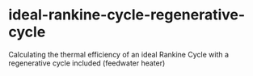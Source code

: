 # ideal-rankine-cycle-regenerative-cycle
Calculating the thermal efficiency of an ideal Rankine Cycle with a regenerative cycle included (feedwater heater)
